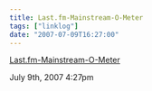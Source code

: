 ```yaml
---
title: Last.fm-Mainstream-O-Meter
tags: ["linklog"]
date: "2007-07-09T16:27:00"
---
```


[Last.fm-Mainstream-O-Meter](http://mainstream.vincentahrend.com/user/)

July 9th, 2007 4:27pm
